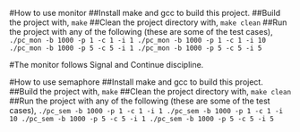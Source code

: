 #How to use monitor
##Install make and gcc to build this project.
##Build the project with,
`make`
##Clean the project directory with,
`make clean`
##Run the project with any of the following (these are some of the test cases),
`./pc_mon -b 1000 -p 1 -c 1 -i 1
./pc_mon -b 1000 -p 1 -c 1 -i 10
./pc_mon -b 1000 -p 5 -c 5 -i 1
./pc_mon -b 1000 -p 5 -c 5 -i 5`
		
#The monitor follows Signal and Continue discipline.

#How to use semaphore
##Install make and gcc to build this project.
##Build the project with,
`make`
##Clean the project directory with,
`make clean`
##Run the project with any of the following (these are some of the test cases),
`./pc_sem -b 1000 -p 1 -c 1 -i 1
./pc_sem -b 1000 -p 1 -c 1 -i 10
./pc_sem -b 1000 -p 5 -c 5 -i 1
./pc_sem -b 1000 -p 5 -c 5 -i 5`